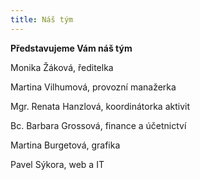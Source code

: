```yaml
---
title: Náš tým
---
```

**Představujeme Vám náš tým**

Monika Žáková, ředitelka

Martina Vilhumová, provozní manažerka

Mgr. Renata Hanzlová, koordinátorka aktivit

Bc. Barbara Grossová, finance a účetnictví

Martina Burgetová, grafika

Pavel Sýkora, web a IT
